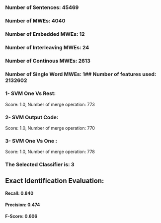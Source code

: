 ### Number of Sentences: 45469
### Number of MWEs: 4040

### Number of Embedded MWEs: 12

### Number of Interleaving MWEs: 24

### Number of Continous MWEs: 2613

### Number of Single Word MWEs: 1## Number of features used: 2132602

### 1- SVM One Vs Rest: 
Score: 1.0, Number of merge operation: 773
### 2- SVM Output Code: 
Score: 1.0, Number of merge operation: 770
### 3- SVM One Vs One : 
Score: 1.0, Number of merge operation: 778
### The Selected Classifier is: 3
## Exact Identification Evaluation: 
#### Recall: 0.840
#### Precision: 0.474
#### F-Score: 0.606
